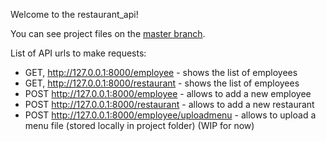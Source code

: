 Welcome to the restaurant_api!

You can see project files on the [master branch](https://github.com/AndriiKazantsev/restaurant_api/tree/master).

List of API urls to make requests:

- GET, http://127.0.0.1:8000/employee - shows the list of employees
- GET, http://127.0.0.1:8000/restaurant - shows the list of employees
- POST http://127.0.0.1:8000/employee - allows to add a new employee
- POST http://127.0.0.1:8000/restaurant - allows to add a new restaurant
- POST http://127.0.0.1:8000/employee/uploadmenu - allows to upload a menu file (stored locally in project folder) (WIP for now)
